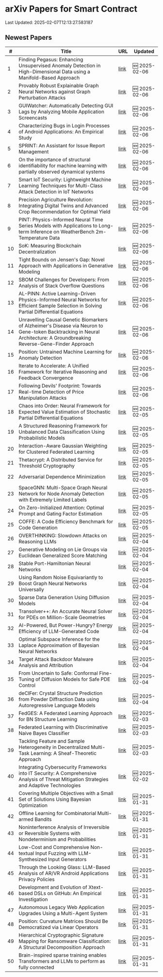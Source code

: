 # arXiv Papers for Smart Contract

Last Updated: 2025-02-07T12:13:27.583187

## Newest Papers

|\#|Title|URL|Updated|
|---|---|---|---|
|1|Finding Pegasus: Enhancing Unsupervised Anomaly Detection in High-Dimensional Data using a Manifold-Based Approach|[link](http://arxiv.org/abs/2502.04310v1)|🆕 2025-02-06|
|2|Provably Robust Explainable Graph Neural Networks against Graph Perturbation Attacks|[link](http://arxiv.org/abs/2502.04224v1)|🆕 2025-02-06|
|3|GUIWatcher: Automatically Detecting GUI Lags by Analyzing Mobile Application Screencasts|[link](http://arxiv.org/abs/2502.04202v1)|🆕 2025-02-06|
|4|Characterizing Bugs in Login Processes of Android Applications: An Empirical Study|[link](http://arxiv.org/abs/2502.04200v1)|🆕 2025-02-06|
|5|SPRINT: An Assistant for Issue Report Management|[link](http://arxiv.org/abs/2502.04147v1)|🆕 2025-02-06|
|6|On the importance of structural identifiability for machine learning with partially observed dynamical systems|[link](http://arxiv.org/abs/2502.04131v1)|🆕 2025-02-06|
|7|Smart IoT Security: Lightweight Machine Learning Techniques for Multi-Class Attack Detection in IoT Networks|[link](http://arxiv.org/abs/2502.04057v1)|🆕 2025-02-06|
|8|Precision Agriculture Revolution: Integrating Digital Twins and Advanced Crop Recommendation for Optimal Yield|[link](http://arxiv.org/abs/2502.04054v1)|🆕 2025-02-06|
|9|PINT: Physics-Informed Neural Time Series Models with Applications to Long-term Inference on WeatherBench 2m-Temperature Data|[link](http://arxiv.org/abs/2502.04018v1)|🆕 2025-02-06|
|10|SoK: Measuring Blockchain Decentralization|[link](http://arxiv.org/abs/2501.18279v2)|🆕 2025-02-06|
|11|Tight Bounds on Jensen's Gap: Novel Approach with Applications in Generative Modeling|[link](http://arxiv.org/abs/2502.03988v1)|🆕 2025-02-06|
|12|SBOM Challenges for Developers: From Analysis of Stack Overflow Questions|[link](http://arxiv.org/abs/2502.03975v1)|🆕 2025-02-06|
|13|AL-PINN: Active Learning-Driven Physics-Informed Neural Networks for Efficient Sample Selection in Solving Partial Differential Equations|[link](http://arxiv.org/abs/2502.03963v1)|🆕 2025-02-06|
|14|Unravelling Causal Genetic Biomarkers of Alzheimer's Disease via Neuron to Gene-token Backtracking in Neural Architecture: A Groundbreaking Reverse-Gene-Finder Approach|[link](http://arxiv.org/abs/2502.03938v1)|🆕 2025-02-06|
|15|Position: Untrained Machine Learning for Anomaly Detection|[link](http://arxiv.org/abs/2502.03876v1)|🆕 2025-02-06|
|16|Iterate to Accelerate: A Unified Framework for Iterative Reasoning and Feedback Convergence|[link](http://arxiv.org/abs/2502.03787v1)|🆕 2025-02-06|
|17|Following Devils' Footprint: Towards Real-time Detection of Price Manipulation Attacks|[link](http://arxiv.org/abs/2502.03718v1)|🆕 2025-02-06|
|18|Chaos into Order: Neural Framework for Expected Value Estimation of Stochastic Partial Differential Equations|[link](http://arxiv.org/abs/2502.03670v1)|🆕 2025-02-05|
|19|A Structured Reasoning Framework for Unbalanced Data Classification Using Probabilistic Models|[link](http://arxiv.org/abs/2502.03386v1)|🆕 2025-02-05|
|20|Interaction-Aware Gaussian Weighting for Clustered Federated Learning|[link](http://arxiv.org/abs/2502.03340v1)|🆕 2025-02-05|
|21|Thetacrypt: A Distributed Service for Threshold Cryptography|[link](http://arxiv.org/abs/2502.03247v1)|🆕 2025-02-05|
|22|Adversarial Dependence Minimization|[link](http://arxiv.org/abs/2502.03227v1)|🆕 2025-02-05|
|23|SpaceGNN: Multi-Space Graph Neural Network for Node Anomaly Detection with Extremely Limited Labels|[link](http://arxiv.org/abs/2502.03201v1)|🆕 2025-02-05|
|24|On Zero-Initialized Attention: Optimal Prompt and Gating Factor Estimation|[link](http://arxiv.org/abs/2502.03029v1)|🆕 2025-02-05|
|25|COFFE: A Code Efficiency Benchmark for Code Generation|[link](http://arxiv.org/abs/2502.02827v1)|🆕 2025-02-05|
|26|OVERTHINKING: Slowdown Attacks on Reasoning LLMs|[link](http://arxiv.org/abs/2502.02542v1)|🆕 2025-02-04|
|27|Generative Modeling on Lie Groups via Euclidean Generalized Score Matching|[link](http://arxiv.org/abs/2502.02513v1)|🆕 2025-02-04|
|28|Stable Port-Hamiltonian Neural Networks|[link](http://arxiv.org/abs/2502.02480v1)|🆕 2025-02-04|
|29|Using Random Noise Equivariantly to Boost Graph Neural Networks Universally|[link](http://arxiv.org/abs/2502.02479v1)|🆕 2025-02-04|
|30|Sparse Data Generation Using Diffusion Models|[link](http://arxiv.org/abs/2502.02448v1)|🆕 2025-02-04|
|31|Transolver++: An Accurate Neural Solver for PDEs on Million-Scale Geometries|[link](http://arxiv.org/abs/2502.02414v1)|🆕 2025-02-04|
|32|AI-Powered, But Power-Hungry? Energy Efficiency of LLM-Generated Code|[link](http://arxiv.org/abs/2502.02412v1)|🆕 2025-02-04|
|33|Optimal Subspace Inference for the Laplace Approximation of Bayesian Neural Networks|[link](http://arxiv.org/abs/2502.02345v1)|🆕 2025-02-04|
|34|Target Attack Backdoor Malware Analysis and Attribution|[link](http://arxiv.org/abs/2502.02335v1)|🆕 2025-02-04|
|35|From Uncertain to Safe: Conformal Fine-Tuning of Diffusion Models for Safe PDE Control|[link](http://arxiv.org/abs/2502.02205v1)|🆕 2025-02-04|
|36|deCIFer: Crystal Structure Prediction from Powder Diffraction Data using Autoregressive Language Models|[link](http://arxiv.org/abs/2502.02189v1)|🆕 2025-02-04|
|37|FedGES: A Federated Learning Approach for BN Structure Learning|[link](http://arxiv.org/abs/2502.01538v1)|🆕 2025-02-03|
|38|Federated Learning with Discriminative Naive Bayes Classifier|[link](http://arxiv.org/abs/2502.01532v1)|🆕 2025-02-03|
|39|Tackling Feature and Sample Heterogeneity in Decentralized Multi-Task Learning: A Sheaf-Theoretic Approach|[link](http://arxiv.org/abs/2502.01145v1)|🆕 2025-02-03|
|40|Integrating Cybersecurity Frameworks into IT Security: A Comprehensive Analysis of Threat Mitigation Strategies and Adaptive Technologies|[link](http://arxiv.org/abs/2502.00651v1)|🆕 2025-02-02|
|41|Covering Multiple Objectives with a Small Set of Solutions Using Bayesian Optimization|[link](http://arxiv.org/abs/2501.19342v1)|🆕 2025-01-31|
|42|Offline Learning for Combinatorial Multi-armed Bandits|[link](http://arxiv.org/abs/2501.19300v1)|🆕 2025-01-31|
|43|Noninterference Analysis of Irreversible or Reversible Systems with Nondeterminism and Probabilities|[link](http://arxiv.org/abs/2501.19290v1)|🆕 2025-01-31|
|44|Low-Cost and Comprehensive Non-textual Input Fuzzing with LLM-Synthesized Input Generators|[link](http://arxiv.org/abs/2501.19282v1)|🆕 2025-01-31|
|45|Through the Looking Glass: LLM-Based Analysis of AR/VR Android Applications Privacy Policies|[link](http://arxiv.org/abs/2501.19223v1)|🆕 2025-01-31|
|46|Development and Evolution of Xtext-based DSLs on GitHub: An Empirical Investigation|[link](http://arxiv.org/abs/2501.19222v1)|🆕 2025-01-31|
|47|Autonomous Legacy Web Application Upgrades Using a Multi-Agent System|[link](http://arxiv.org/abs/2501.19204v1)|🆕 2025-01-31|
|48|Position: Curvature Matrices Should Be Democratized via Linear Operators|[link](http://arxiv.org/abs/2501.19183v1)|🆕 2025-01-31|
|49|Hierarchical Cryptographic Signature Mapping for Ransomware Classification: A Structural Decomposition Approach|[link](http://arxiv.org/abs/2501.19120v1)|🆕 2025-01-31|
|50|Brain-inspired sparse training enables Transformers and LLMs to perform as fully connected|[link](http://arxiv.org/abs/2501.19107v1)|🆕 2025-01-31|
